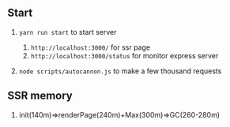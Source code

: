 
## Start

  1. `yarn run start` to start server
     1. `http://localhost:3000/` for ssr page
     1. `http://localhost:3000/status` for monitor express server

  1. `node scripts/autocannon.js` to make a few thousand requests

## SSR memory

  1. init(140m)=>renderPage(240m)+Max(300m)=>GC(260-280m)